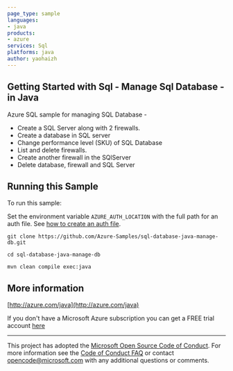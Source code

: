 ```yaml
---
page_type: sample
languages:
- java
products:
- azure
services: Sql
platforms: java
author: yaohaizh
---
```


## Getting Started with Sql - Manage Sql Database - in Java ##


  Azure SQL sample for managing SQL Database -
   - Create a SQL Server along with 2 firewalls.
   - Create a database in SQL server
   - Change performance level (SKU) of SQL Database
   - List and delete firewalls.
   - Create another firewall in the SQlServer
   - Delete database, firewall and SQL Server
 

## Running this Sample ##

To run this sample:

Set the environment variable `AZURE_AUTH_LOCATION` with the full path for an auth file. See [how to create an auth file](https://github.com/Azure/azure-libraries-for-java/blob/master/AUTH.md).

    git clone https://github.com/Azure-Samples/sql-database-java-manage-db.git

    cd sql-database-java-manage-db

    mvn clean compile exec:java

## More information ##

[http://azure.com/java](http://azure.com/java)

If you don't have a Microsoft Azure subscription you can get a FREE trial account [here](http://go.microsoft.com/fwlink/?LinkId=330212)

---

This project has adopted the [Microsoft Open Source Code of Conduct](https://opensource.microsoft.com/codeofconduct/). For more information see the [Code of Conduct FAQ](https://opensource.microsoft.com/codeofconduct/faq/) or contact [opencode@microsoft.com](mailto:opencode@microsoft.com) with any additional questions or comments.